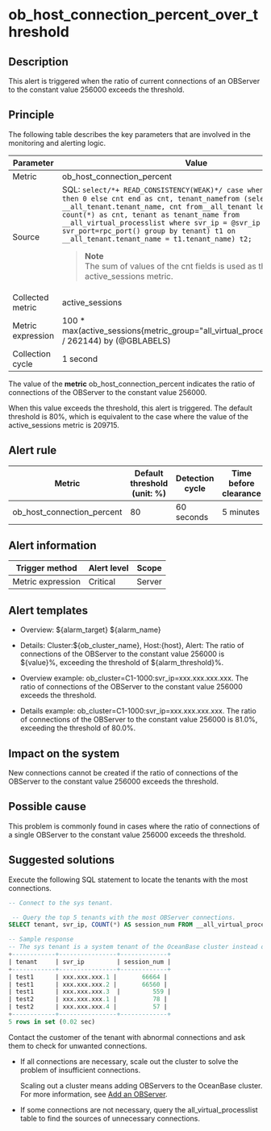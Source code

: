 ob_host_connection_percent_over_threshold
==============================================================

**Description**
------------------------------------

This alert is triggered when the ratio of current connections of an OBServer to the constant value 256000 exceeds the threshold.

Principle
------------------------------

The following table describes the key parameters that are involved in the monitoring and alerting logic.

|     Parameter     |                                                                                                                                                                                                                                                                             Value                                                                                                                                                                                                                                                                             |
|-------------------|---------------------------------------------------------------------------------------------------------------------------------------------------------------------------------------------------------------------------------------------------------------------------------------------------------------------------------------------------------------------------------------------------------------------------------------------------------------------------------------------------------------------------------------------------------------|
| Metric            | ob_host_connection_percent                                                                                                                                                                                                                                                                                                                                                                                                                                                                                                                                    |
| Source            | SQL:  ```select/*+ READ_CONSISTENCY(WEAK)*/ case when cnt is null then 0 else cnt end as cnt, tenant_namefrom (select __all_tenant.tenant_name, cnt from__all_tenant left join (select count(*) as cnt, tenant as tenant_name from __all_virtual_processlist where svr_ip = @svr_ip and svr_port=rpc_port() group by tenant) t1 on __all_tenant.tenant_name = t1.tenant_name) t2;```  <blockquote>**Note** <br> The sum of values of the cnt fields is used as the value of the active_sessions metric.</blockquote> |
| Collected metric  | active_sessions                                                                                                                                                                                                                                                                                                                                                                                                                                                                                                                                               |
| Metric expression | 100 \* max(active_sessions{metric_group="all_virtual_processlist",@LABELS} / 262144) by (@GBLABELS)                                                                                                                                                                                                                                                                                                                                                                                                                                                           |
| Collection cycle  | 1 second                                                                                                                                                                                                                                                                                                                                                                                                                                                                                                                                                      |

The value of the **metric** ob_host_connection_percent indicates the ratio of connections of the OBServer to the constant value 256000.

When this value exceeds the threshold, this alert is triggered. The default threshold is 80%, which is equivalent to the case where the value of the active_sessions metric is 209715.

**Alert rule**
-----------------------------------

|           Metric           | Default threshold (unit: %) | Detection cycle | Time before clearance |
|----------------------------|-----------------------------|-----------------|-----------------------|
| ob_host_connection_percent | 80                          | 60 seconds      | 5 minutes             |

**Alert information**
------------------------------------------

|  Trigger method   | Alert level | Scope  |
|-------------------|-------------|--------|
| Metric expression | Critical    | Server |

**Alert templates**
----------------------------------------

* Overview: \${alarm_target} \${alarm_name}

* Details: Cluster:\${ob_cluster_name}, Host:\{host}, Alert: The ratio of connections of the OBServer to the constant value 256000 is \${value}%, exceeding the threshold of \${alarm_threshold}%.

* Overview example: ob_cluster=C1-1000:svr_ip=xxx.xxx.xxx.xxx. The ratio of connections of the OBServer to the constant value 256000 exceeds the threshold.

* Details example: ob_cluster=C1-1000:svr_ip=xxx.xxx.xxx.xxx. The ratio of connections of the OBServer to the constant value 256000 is 81.0%, exceeding the threshold of 80.0%.

**Impact on the system**
---------------------------------------------

New connections cannot be created if the ratio of connections of the OBServer to the constant value 256000 exceeds the threshold.

**Possible cause**
---------------------------------------

This problem is commonly found in cases where the ratio of connections of a single OBServer to the constant value 256000 exceeds the threshold.

**Suggested solutions**
--------------------------------------------

Execute the following SQL statement to locate the tenants with the most connections.

```sql
-- Connect to the sys tenant.

 -- Query the top 5 tenants with the most OBServer connections.
SELECT tenant, svr_ip, COUNT(*) AS session_num FROM __all_virtual_processlist GROUP BY tenant, svr_ip ORDER BY session_num DESC limit 5;

-- Sample response
-- The sys tenant is a system tenant of the OceanBase cluster instead of a business tenant.
+------------+----------------+-------------+
| tenant     | svr_ip         | session_num |
+------------+----------------+-------------+
| test1      | xxx.xxx.xxx.1 |       66664 |
| test1      | xxx.xxx.xxx.2 |       66560 |
| test1      | xxx.xxx.xxx.3  |         559 |
| test2      | xxx.xxx.xxx.1 |          78 |
| test2      | xxx.xxx.xxx.4 |          57 |
+------------+----------------+-------------+
5 rows in set (0.02 sec)
```

Contact the customer of the tenant with abnormal connections and ask them to check for unwanted connections.

* If all connections are necessary, scale out the cluster to solve the problem of insufficient connections.

  Scaling out a cluster means adding OBServers to the OceanBase cluster. For more information, see [Add an OBServer](../../400.user-guide-2/400.cluster-features/200.basic-operations/700.manage-observer/100.add-an-observer.md).
  
* If some connections are not necessary, query the all_virtual_processlist table to find the sources of unnecessary connections.
